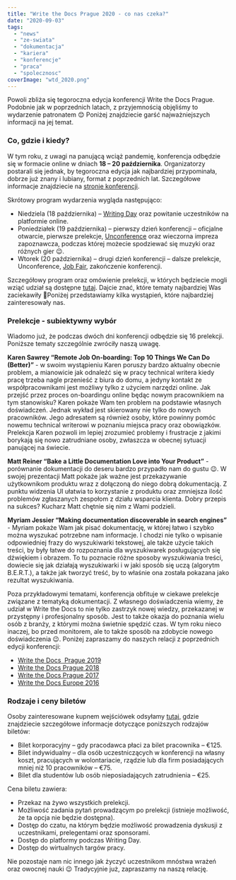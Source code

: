 ```yaml
---
title: "Write the Docs Prague 2020 - co nas czeka?"
date: "2020-09-03"
tags:
  - "news"
  - "ze-swiata"
  - "dokumentacja"
  - "kariera"
  - "konferencje"
  - "praca"
  - "spolecznosc"
coverImage: "wtd_2020.png"
---
```


Powoli zbliża się tegoroczna edycja konferencji Write the Docs Prague. Podobnie
jak w poprzednich latach, z przyjemnością objęliśmy to wydarzenie patronatem 😊
Poniżej znajdziecie garść najważniejszych informacji na jej temat.

### Co, gdzie i kiedy?

W tym roku, z uwagi na panującą wciąż pandemię, konferencja odbędzie się w
formacie online w dniach **18 – 20 października**. Organizatorzy postarali się
jednak, by tegoroczna edycja jak najbardziej przypominała, dobrze już znany i
lubiany, format z poprzednich lat. Szczegółowe informacje znajdziecie na
[stronie konferencji](https://www.writethedocs.org/conf/prague/2020/).

Skrótowy program wydarzenia wygląda następująco:

- Niedziela (18 października) –
  [Writing Day](https://www.writethedocs.org/conf/prague/2020/writing-day/) oraz
  powitanie uczestników na platformie online.
- Poniedziałek (19 października) – pierwszy dzień konferencji – oficjalne
  otwarcie, pierwsze prelekcje,
  [Unconference](https://www.writethedocs.org/conf/prague/2020/unconference/)
  oraz wieczorna impreza zapoznawcza, podczas której możecie spodziewać się
  muzyki oraz różnych gier 😉.
- Wtorek (20 października) – drugi dzień konferencji – dalsze prelekcje,
  Unconference,
  [Job Fair](https://www.writethedocs.org/conf/prague/2020/job-fair/),
  zakończenie konferencji.

Szczegółowy program oraz omówienie prelekcji, w których będziecie mogli wziąć
udział są dostępne
[tutaj](https://www.writethedocs.org/conf/prague/2020/schedule/). Dajcie znać,
które tematy najbardziej Was zaciekawiły 🙂Poniżej przedstawiamy kilka
wystąpień, które najbardziej zainteresowały nas.

### Prelekcje - subiektywny wybór

Wiadomo już, że podczas dwóch dni konferencji odbędzie się 16 prelekcji.
Poniższe tematy szczególnie zwróciły naszą uwagę.

**Karen Sawrey “Remote Job On-boarding: Top 10 Things We Can Do (Better)”** - w
swoim wystąpieniu Karen poruszy bardzo aktualny obecnie problem, a mianowicie
jak odnaleźć się w pracy technical writera kiedy pracę trzeba nagle przenieść z
biura do domu, a jedyny kontakt ze współpracownikami jest możliwy tylko z
użyciem narzędzi online. Jak przejść przez proces on-boardingu online będąc
nowym pracownikiem na tym stanowisku? Karen pokaże Wam ten problem na podstawie
własnych doświadczeń. Jednak wykład jest skierowany nie tylko do nowych
pracowników. Jego adresatem są również osoby, które powinny pomóc nowemu
technical writerowi w poznaniu miejsca pracy oraz obowiązków. Prelekcja Karen
pozwoli im lepiej zrozumieć problemy i frustracje z jakimi borykają się nowo
zatrudniane osoby, zwłaszcza w obecnej sytuacji panującej na świecie.

**Matt Reiner “Bake a Little Documentation Love into Your Product”** -
porównanie dokumentacji do deseru bardzo przypadło nam do gustu 😉. W swojej
prezentacji Matt pokaże jak ważne jest przekazywanie użytkownikom produktu wraz
z dołączoną do niego dobrą dokumentacją. Z punktu widzenia UI ułatwia to
korzystanie z produktu oraz zmniejsza ilość problemów zgłaszanych zespołom z
działu wsparcia klienta. Dobry przepis na sukces? Kucharz Matt chętnie się nim z
Wami podzieli.

**Myriam Jessier “Making documentation discoverable in search engines”** -
Myriam pokaże Wam jak pisać dokumentację, w której łatwo i szybko można wyszukać
potrzebne nam informacje. I chodzi nie tylko o wpisanie odpowiedniej frazy do
wyszukiwarki tekstowej, ale także użycie takich treści, by były łatwe do
rozpoznania dla wyszukiwarek posługujących się dźwiękiem i obrazem. To tu
poznacie różne sposoby wyszukiwania treści, dowiecie się jak działają
wyszukiwarki i w jaki sposób się uczą (algorytm B.E.R.T.), a także jak tworzyć
treść, by to właśnie ona została pokazana jako rezultat wyszukiwania.

Poza przykładowymi tematami, konferencja obfituje w ciekawe prelekcje związane z
tematyką dokumentacji. Z własnego doświadczenia wiemy, że udział w Write the
Docs to nie tylko zastrzyk nowej wiedzy, przekazanej w przystępny i
profesjonalny sposób. Jest to także okazja do poznania wielu osób z branży, z
którymi można świetnie spędzić czas. W tym roku nieco inaczej, bo przed
monitorem, ale to także sposób na zdobycie nowego doświadczenia 😉. Poniżej
zapraszamy do naszych relacji z poprzednich edycji konferencji:

- [Write the Docs  Prague 2019](http://techwriter.pl/nasza-relacja-z-write-the-docs-prague-2019/)
- [Write the Docs Prague 2018](http://techwriter.pl/write-the-docs-prague-2018-relacja/)
- [Write the Docs Prague 2017](http://techwriter.pl/write-the-docs-prague-2017-relacja/)
- [Write the Docs Europe 2016](http://techwriter.pl/write-the-docs-europe-2016-relacja/)

### Rodzaje i ceny biletów

Osoby zainteresowane kupnem wejściówek odsyłamy
[tutaj](https://www.writethedocs.org/conf/prague/2020/tickets/), gdzie
znajdziecie szczegółowe informacje dotyczące poniższych rodzajów biletów:

- Bilet korporacyjny – gdy pracodawca płaci za bilet pracownika – €125.
- Bilet indywidualny – dla osób uczestniczących w konferencji na własny koszt,
  pracujących w wolontariacie, rządzie lub dla firm posiadających mniej niż 10
  pracowników – €75.
- Bilet dla studentów lub osób nieposiadających zatrudnienia – €25.

Cena biletu zawiera:

- Przekaz na żywo wszystkich prelekcji.
- Możliwość zadania pytań prowadzącym po prelekcji (istnieje możliwość, że ta
  opcja nie będzie dostępna).
- Dostęp do czatu, na którym będzie możliwość prowadzenia dyskusji z
  uczestnikami, prelegentami oraz sponsorami.
- Dostęp do platformy podczas Writing Day.
- Dostęp do wirtualnych targów pracy.

Nie pozostaje nam nic innego jak życzyć uczestnikom mnóstwa wrażeń oraz owocnej
nauki 😉 Tradycyjnie już, zapraszamy na naszą relację.
